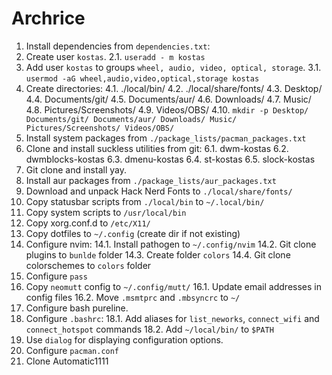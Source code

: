 # Archrice

1. Install dependencies from `dependencies.txt`:
2. Create user `kostas`.
    2.1. `useradd - m kostas`
3. Add user `kostas` to groups `wheel, audio, video, optical, storage`.
    3.1. `usermod -aG wheel,audio,video,optical,storage kostas`
4. Create directories:
    4.1. ./local/bin/
    4.2. ./local/share/fonts/
    4.3. Desktop/
    4.4. Documents/git/
    4.5. Documents/aur/
    4.6. Downloads/
    4.7. Music/
    4.8. Pictures/Screenshots/
    4.9. Videos/OBS/
    4.10. `mkdir -p Desktop/ Documents/git/ Documents/aur/ Downloads/ Music/ Pictures/Screenshots/ Videos/OBS/`
5. Install system packages from `./package_lists/pacman_packages.txt`
6. Clone and install suckless utilities from git:
    6.1. dwm-kostas
    6.2. dwmblocks-kostas
    6.3. dmenu-kostas
    6.4. st-kostas
    6.5. slock-kostas
7. Git clone and install yay.
8. Install aur packages from `./package_lists/aur_packages.txt`
9. Download and unpack Hack Nerd Fonts to `./local/share/fonts/`
10. Copy statusbar scripts from `./local/bin` to `~/.local/bin/`
11. Copy system scripts to `/usr/local/bin`
12. Copy xorg.conf.d to `/etc/X11/`
13. Copy dotfiles to `~/.config` (create dir if not existing)
14. Configure nvim:
    14.1. Install pathogen to `~/.config/nvim`
    14.2. Git clone plugins to `bunlde` folder
    14.3. Create folder `colors`
    14.4. Git clone colorschemes to `colors` folder
15. Configure `pass`
16. Copy `neomutt` config to `~/.config/mutt/`
    16.1. Update email addresses in config files
    16.2. Move `.msmtprc` and `.mbsyncrc` to `~/`
17. Configure bash pureline.
18. Configure `.bashrc`:
    18.1. Add aliases for `list_neworks`, `connect_wifi` and `connect_hotspot` commands
    18.2. Add `~/local/bin/` to `$PATH`
19. Use `dialog` for displaying configuration options.
20. Configure `pacman.conf`
21. Clone Automatic1111
